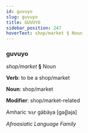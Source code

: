 ```yaml
---
id: guvuyo
slug: guvuyo
title: GUVUYO
sidebar_position: 247
hoverText: shop/market § Noun
---
```


### guvuyo

*shop/market* **§** Noun

**Verb**: to be a shop/market

**Noun**: shop/market

**Modifier**: shop/market-related

Amharic ገበያ gäbäya [gəβ̞əja]

*Afroasiatic Language Family*